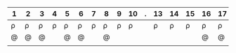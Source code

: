 | 1 | 2 | 3 | 4 | 5 | 6 | 7 | 8 | 9 | 10 | . | 13 | 14 | 15 | 16 | 17 | 18 | 19 | 20 | 21 | 22 | 23 | 24 | 25 | 26 | 27 |
|---|---|---|---|---|---|---|---|---|----|---|----|----|----|----|----|----|----|----|----|----|----|----|----|----|----|
| ρ | ρ | ρ | ρ | ρ | ρ | ρ | ρ | ρ | ρ  |   | ρ  | ρ  | ρ  | ρ  | ρ  | ρ  | ρ  | ρ  | ρ  | ρ  | ρ  | ρ  | ρ  | ρ  | ρ  |
| @ | @ | @ |   | @ | @ |   | @ |   |    |   |    |    |    | @  | @  | @  | @  |    | @  | @  | @  |    |    |    |    |
|   |   |   |   |   |   |   |   |   |    |   |    |    |    |    |    |    |    |    |    |    |    |    |    |    |    |

